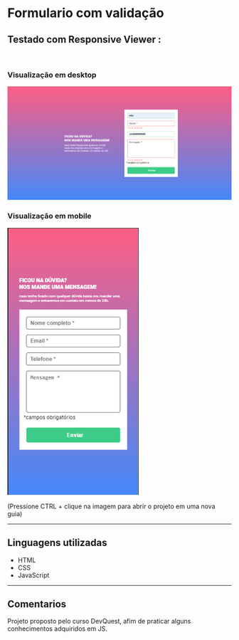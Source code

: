 # Formulario com validação

## Testado com Responsive Viewer :

<br>

### Visualização em desktop
[<img src="./src/design/desktop.png" alt="visualização do projeto em desktop">](https://duardohenrique.github.io/formulario-com-validacao/)

### Visualização em mobile
[<img src="./src/design/mobile.png" alt="visualização do projeto no mobile">](https://duardohenrique.github.io/formulario-com-validacao/)

(Pressione CTRL + clique na imagem para abrir o projeto em uma nova guia)

<hr>

## Linguagens utilizadas

- HTML
- CSS 
- JavaScript

<hr>

## Comentarios

Projeto proposto pelo curso DevQuest, afim de praticar alguns conhecimentos adquiridos em JS.